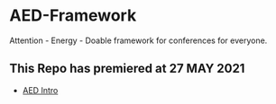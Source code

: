 # AED-Framework
Attention - Energy - Doable framework for conferences for everyone.
## This Repo has premiered at 27 MAY 2021

* [AED Intro](./AED%20Intro.md)
